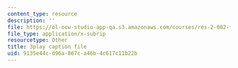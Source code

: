 ```yaml
---
content_type: resource
description: ''
file: https://ol-ocw-studio-app-qa.s3.amazonaws.com/courses/res-2-002-finite-element-procedures-for-solids-and-structures-spring-2010/9135e44cd96a867ca46b4c617c11b22b_-BYC6cNSO78.srt
file_type: application/x-subrip
resourcetype: Other
title: 3play caption file
uid: 9135e44c-d96a-867c-a46b-4c617c11b22b
---
```


